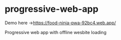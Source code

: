 # progressive-web-app

Demo here ->https://food-ninja-pwa-92bc4.web.app/

Progressive web app with offline wesbite loading
